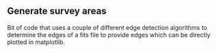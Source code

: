 ## Generate survey areas

Bit of code that uses a couple of different edge detection algorithms to determine the edges of a fits file to provide edges which can be directly plotted in matplotlib. 